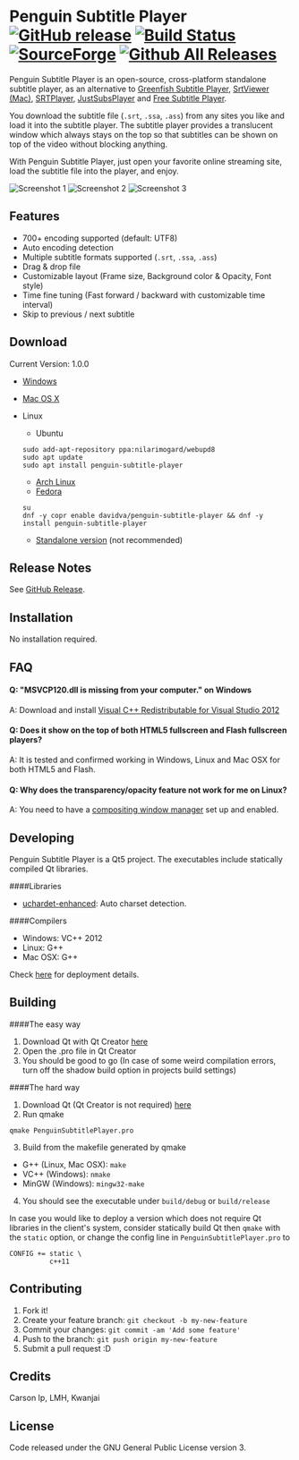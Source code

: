# Penguin Subtitle Player [![GitHub release](https://img.shields.io/github/release/carsonip/Penguin-Subtitle-Player.svg)](https://github.com/carsonip/Penguin-Subtitle-Player/releases) [![Build Status](https://travis-ci.org/carsonip/Penguin-Subtitle-Player.svg?branch=master)](https://travis-ci.org/carsonip/Penguin-Subtitle-Player) [![SourceForge](https://img.shields.io/sourceforge/dt/PenguinSubtitlePlayer.svg)](https://sourceforge.net/projects/penguinsubtitleplayer/) [![Github All Releases](https://img.shields.io/github/downloads/carsonip/Penguin-Subtitle-Player/total.svg)](https://github.com/carsonip/Penguin-Subtitle-Player/releases)

Penguin Subtitle Player is an open-source, cross-platform standalone subtitle player, as an alternative to [Greenfish Subtitle Player](http://www.softpedia.com/get/Multimedia/Video/Other-VIDEO-Tools/Greenfish-Subtitle-Player.shtml), [SrtViewer (Mac)](https://sourceforge.net/projects/srtviewer/), [SRTPlayer](https://sourceforge.net/projects/subtitleplayer/), [JustSubsPlayer](https://justsubsplayer.codeplex.com/) and [Free Subtitle Player](http://sourceforge.net/projects/freesubtitleplayer/).

You download the subtitle file (`.srt`, `.ssa`, `.ass`) from any sites you like and load it into the subtitle player. The subtitle player provides a translucent window which always stays on the top so that subtitles can be shown on top of the video without blocking anything.

With Penguin Subtitle Player, just open your favorite online streaming site, load the subtitle file into the player, and enjoy.

![Screenshot 1](https://a.fsdn.com/con/app/proj/penguinsubtitleplayer/screenshots/Windows_03.png)
![Screenshot 2](https://a.fsdn.com/con/app/proj/penguinsubtitleplayer/screenshots/Windows_00.png)
![Screenshot 3](https://a.fsdn.com/con/app/proj/penguinsubtitleplayer/screenshots/Arch%20Linux_01.png)

## Features

* 700+ encoding supported (default: UTF8)
* Auto encoding detection
* Multiple subtitle formats supported (`.srt`, `.ssa`, `.ass`)
* Drag & drop file
* Customizable layout (Frame size, Background color & Opacity, Font style)
* Time fine tuning (Fast forward / backward with customizable time interval)
* Skip to previous / next subtitle

## Download

Current Version: 1.0.0
* [Windows](https://sourceforge.net/projects/penguinsubtitleplayer/files/Penguin%20Subtitle%20Player/1.0.0/PenguinSubtitlePlayer-Windows.zip/download)
* [Mac OS X](https://sourceforge.net/projects/penguinsubtitleplayer/files/Penguin%20Subtitle%20Player/1.0.0/PenguinSubtitlePlayer-OSX.zip/download)
* Linux
  * Ubuntu

  ```
  sudo add-apt-repository ppa:nilarimogard/webupd8
  sudo apt update
  sudo apt install penguin-subtitle-player
  ```
  * [Arch Linux](https://aur.archlinux.org/packages/penguin-subtitle-player-git/)
  * [Fedora](https://copr.fedorainfracloud.org/coprs/davidva/penguin-subtitle-player/)

  ```
  su
  dnf -y copr enable davidva/penguin-subtitle-player && dnf -y install penguin-subtitle-player
  ```
  * [Standalone version](https://sourceforge.net/projects/penguinsubtitleplayer/files/Penguin%20Subtitle%20Player/1.0.0/PenguinSubtitlePlayer-Linux.tar.gz/download) (not recommended)

## Release Notes

See [GitHub Release](https://github.com/carsonip/Penguin-Subtitle-Player/releases).

## Installation

No installation required.

## FAQ

#### Q: "MSVCP120.dll is missing from your computer." on Windows
A: Download and install [Visual C++ Redistributable for Visual Studio 2012](http://www.microsoft.com/download/details.aspx?id=30679)

#### Q: Does it show on the top of both HTML5 fullscreen and Flash fullscreen players?
A: It is tested and confirmed working in Windows, Linux and Mac OSX for both HTML5 and Flash.

#### Q: Why does the transparency/opacity feature not work for me on Linux?
A: You need to have a [compositing window manager](https://github.com/carsonip/Penguin-Subtitle-Player/issues/19) set up and enabled.

## Developing

Penguin Subtitle Player is a Qt5 project. The executables include statically compiled Qt libraries.

####Libraries
* [uchardet-enhanced](https://bitbucket.org/medoc/uchardet-enhanced): Auto charset detection. 

####Compilers

* Windows: VC++ 2012
* Linux: G++
* Mac OSX: G++

Check [here](http://doc.qt.io/qt-5/deployment.html) for deployment details.

## Building

####The easy way

1. Download Qt with Qt Creator [here](http://www.qt.io/download-open-source/)
2. Open the .pro file in Qt Creator
3. You should be good to go (In case of some weird compilation errors, turn off the shadow build option in projects build settings)

####The hard way

1. Download Qt (Qt Creator is not required) [here](http://www.qt.io/download-open-source/)
2. Run qmake
  ```
  qmake PenguinSubtitlePlayer.pro
  ```
3. Build from the makefile generated by qmake
  * G++ (Linux, Mac OSX): ```make```
  * VC++ (Windows): ```nmake```
  * MinGW (Windows): ```mingw32-make```
4. You should see the executable under ```build/debug``` or ```build/release```

In case you would like to deploy a version which does not require Qt libraries in the client's system, consider statically build Qt then `qmake` with the `static` option, or change the config line in `PenguinSubtitlePlayer.pro` to
```
CONFIG += static \
          c++11
```

## Contributing

1. Fork it!
2. Create your feature branch: `git checkout -b my-new-feature`
3. Commit your changes: `git commit -am 'Add some feature'`
4. Push to the branch: `git push origin my-new-feature`
5. Submit a pull request :D

## Credits

Carson Ip, LMH, Kwanjai

## License

Code released under the GNU General Public License version 3.
